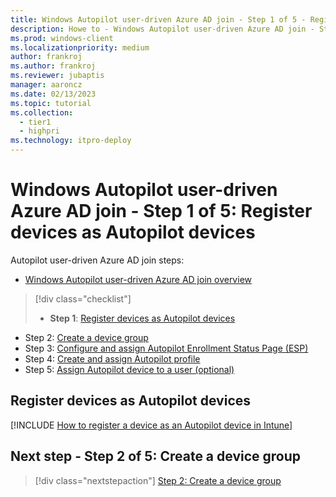 ```yaml
---
title: Windows Autopilot user-driven Azure AD join - Step 1 of 5 - Register devices as Autopilot devices
description: Howe to - Windows Autopilot user-driven Azure AD join - Step 1 of 5 - Register devices as Autopilot devices.
ms.prod: windows-client
ms.localizationpriority: medium
author: frankroj
ms.author: frankroj
ms.reviewer: jubaptis
manager: aaroncz
ms.date: 02/13/2023
ms.topic: tutorial
ms.collection: 
  - tier1
  - highpri
ms.technology: itpro-deploy
---
```


# Windows Autopilot user-driven Azure AD join - Step 1 of 5: Register devices as Autopilot devices

Autopilot user-driven Azure AD join steps:

- [Windows Autopilot user-driven Azure AD join overview](autopilot-user-driven-aadj-workflow.md)
> [!div class="checklist"]
> - **Step 1**: [Register devices as Autopilot devices](autopilot-user-driven-aadj-1-register-device.md)
- Step 2: [Create a device group](autopilot-user-driven-aadj-2-create-device-group.md)
- Step 3: [Configure and assign Autopilot Enrollment Status Page (ESP)](autopilot-user-driven-aadj-3-configure-and-assign-esp.md)
- Step 4: [Create and assign Autopilot profile](autopilot-user-driven-aadj-4-create-and-assign-autopilot-profile.md)
- Step 5: [Assign Autopilot device to a user (optional)](autopilot-user-driven-aadj-5-assign-autopilot-device-to-user.md)

<!--
Autopilot user-driven Azure AD join steps:
> [!div class="checklist"]
>
> - [Windows Autopilot user-driven Azure AD join overview](autopilot-user-driven-aadj-workflow.md)
>
> - **Step 1**: [Register devices as Autopilot devices](autopilot-user-driven-aadj-1-register-device.md)
> - Step 2: [Create a device group](autopilot-user-driven-aadj-2-create-device-group.md)
> - Step 3: [Configure and assign Autopilot Enrollment Status Page (ESP)](autopilot-user-driven-aadj-3-configure-and-assign-esp.md)
> - Step 4: [Create and assign Autopilot profile](autopilot-user-driven-aadj-4-create-and-assign-autopilot-profile.md)
> - Step 5: [Assign Autopilot device to a user (optional)](autopilot-user-driven-aadj-5-assign-autopilot-device-to-user.md)
-->

## Register devices as Autopilot devices

[!INCLUDE [How to register a device as an Autopilot device in Intune](includes/register-autopilot-device.md)]

## Next step - Step 2 of 5: Create a device group

> [!div class="nextstepaction"]
> [Step 2: Create a device group](autopilot-user-driven-aadj-2-create-device-group.md)

<!--
## Back to Windows Autopilot user-driven Azure AD join overview

> [!div class="nextstepaction"]
> [Windows Autopilot user-driven Azure AD join overview](autopilot-user-driven-aadj-workflow.md)
-->
